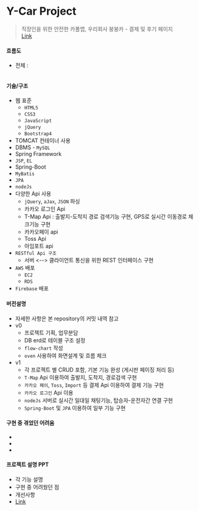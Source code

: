 # Y-Car Project
> 직장인을 위한 안전한 카풀앱, 우리회사 붕붕카 - 결제 및 후기 페이지 <br>
> [Link]()

#### 흐름도
* 전체 : 
<img src="">

#### 기술/구조
* 웹 표준 
    * `HTML5`
    * `CSS3`
    * `JavaScript`
    * `jQuery`
    * `Bootstrap4`
* TOMCAT 컨테이너 사용
* DBMS - `MySQL`
* Spring Framework
* `JSP`, `EL`
* Spring-Boot
* `MyBatis`
* `JPA`
* `nodeJs` 
* 다양한 Api 사용 
    * `jQuery`, `aJax`, `JSON` 파싱
    * 카카오 로그인 Api 
    * T-Map Api : 출발지-도착지 경로 검색기능 구현, GPS로 실시간 이동경로 체크기능 구현 
    * 카카오페이 api 
    * Toss Api 
    * 아임포트 api 
* `RESTful Api 구조`  
    * 서버 <--> 클라이언트 통신을 위한 REST 인터페이스 구현
* `AWS` 배포
    * `EC2`
    * `RDS`
* `Firebase` 배포 
 

#### 버전설명
* 자세한 사항은 본 repository의 커밋 내역 참고
* v0
   * 프로젝트 기획, 업무분담
   * DB erd로 테이블 구조 설정
   * `flow-chart` 작성
   * `oven` 사용하여 화면설계 및 흐름 체크 
* v1
   * 각 프로젝트 별 CRUD 포함, 기본 기능 완성 (게시판 페이징 처리 등)
   * `T-Map` Api 이용하여 출발지, 도착지, 경로검색 구현
   * `카카오 페이`, `Toss`, `Import` 등 결제 Api 이용하여 결제 기능 구현 
   * `카카오 로그인` Api 이용 
   * `nodeJs` 서버로 실시간 일대일 채팅기능, 탑승자-운전자간 연결 구현 
   * `Spring-Boot` 및 `JPA` 이용하여 일부 기능 구현
   
#### 구현 중 겪었던 어려움 
* 
* 
* 

#### 프로젝트 설명 PPT 
* 각 기능 설명 
* 구현 중 어려웠던 점 
* 개선사항 
* [Link](https://docs.google.com/presentation/d/1_1OVTik6grzxKbo3_WMnwzl9_Jl6KYHD/edit?dls=true)
